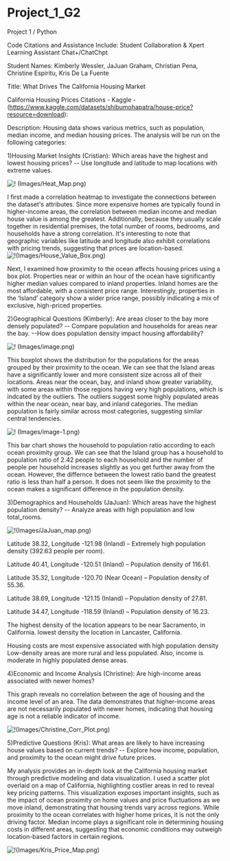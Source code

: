 # Project_1_G2
Project 1 / Python

Code Citations and Assistance Include: Student Collaboration & Xpert Learning Assistant Chat+/ChatChpt

Student Names: Kimberly Wessler, JaJuan Graham, Christian Pena, Christine Espiritu, Kris De La Fuente


Title: What Drives The California Housing Market

California Housing Prices Citations - Kaggle - (https://www.kaggle.com/datasets/shibumohapatra/house-price?resource=download):

Description: Housing data shows various metrics, such as population, median income, and median housing prices. The analysis will be run on the following categories: 

1)Housing Market Insights (Cristian):
 Which areas have the highest and lowest housing prices? -- Use longitude and latitude to map locations with extreme values.

![! (Images/Heat_Map.png)](Images/Heat_Map.png)
 
I first made a correlation heatmap to investigate the connections between the dataset's attributes. Since more expensive homes are typically found in higher-income areas, the correlation between median income and median house value is among the greatest. Additionally, because they usually scale together in residential premises, the total number of rooms, bedrooms, and households have a strong correlation. It's interesting to note that geographic variables like latitude and longitude also exhibit correlations with pricing trends, suggesting that prices are location-based.
![!(Images/House_Value_Box.png)](Images/House_Value_Box.png)
 
 Next, I examined how proximity to the ocean affects housing prices using a box plot. Properties near or within an hour of the ocean have significantly higher median values compared to inland properties. Inland homes are the most affordable, with a consistent price range. Interestingly, properties in the ‘Island’ category show a wider price range, possibly indicating a mix of exclusive, high-priced properties.
 
2)Geographical Questions (Kimberly):
 Are areas closer to the bay more densely populated? -- Compare population and households for areas near the bay. --How does population density impact housing affordability?

![! (Images/image.png)](Images/image.png)
 
 This boxplot shows the distribution for the populations for the areas grouped by their proximity to the ocean. We can see that the Island areas have a significantly lower and more consistent size across all of their locations. Areas near the ocean, bay, and inland show greater variability, with some areas within those regions having very high populations, which is indcated by the outliers. The outliers suggest some highly populated areas within the near ocean, near bay, and inland categories. The median population is fairly similar across most categories, suggesting similar central tendencies.

![! (Images/image-1.png)](Images/image-1.png)

This bar chart shows the household to population ratio according to each ocean proximity group. We can see that the Island group has a household to population ratio of 2.42 people to each household and the number of people per household increases slightly as you get further away from the ocean. However, the differnce between the lowest ratio band the greatest ratio is less than half a person. It does not seem like the proximity to the ocean makes a significant difference in the population density. 

3)Demographics and Households (JaJuan): Which areas have the highest population density? -- Analyze areas with high population and low total_rooms.

![!(Images/JaJuan_map.png)](Images/JaJuan_map.png)

Latitude 38.32, Longitude -121.98 (Inland) – Extremely high population density (392.63 people per room).

Latitude 40.41, Longitude -120.51 (Inland) – Population density of 116.61.

Latitude 35.32, Longitude -120.70 (Near Ocean) – Population density of 55.36.

Latitude 38.69, Longitude -121.15 (Inland) – Population density of 27.81.

Latitude 34.47, Longitude -118.59 (Inland) – Population density of 16.23.

The highest density of the location appears to be near Sacramento, in California.
lowest density the location in Lancaster, California.

Housing costs are most expensive associated with high population density
Low-density areas are more rural and less populated.
Also, income is moderate in highly populated dense areas.



4)Economic and Income Analysis (Christine): Are high-income areas associated with newer homes?
 
 This graph reveals no correlation between the age of housing and the income level of an area. The data demonstrates that higher-income areas are not necessarily populated with newer homes, indicating that housing age is not a reliable indicator of income.

 ![!(Images/Christine_Corr_Plot.png)](Images/Christine_Corr_Plot.png)

5)Predictive Questions (Kris): 
 What areas are likely to have increasing house values based on current trends? -- Explore how income, population, and proximity to the ocean might drive future prices.

My analysis provides an in-depth look at the California housing market through predictive modeling and data visualization. I used a scatter plot overlaid on a map of California, highlighting costlier areas in red to reveal key pricing patterns. This visualization exposes important insights, such as the impact of ocean proximity on home values and price fluctuations as we move inland, demonstrating that housing trends vary across regions.
While proximity to the ocean correlates with higher home prices, it is not the only driving factor. Median income plays a significant role in determining housing costs in different areas, suggesting that economic conditions may outweigh location-based factors in certain regions.


![!(Images/Kris_Price_Map.png)](Images/Kris_Price_Map.png)






